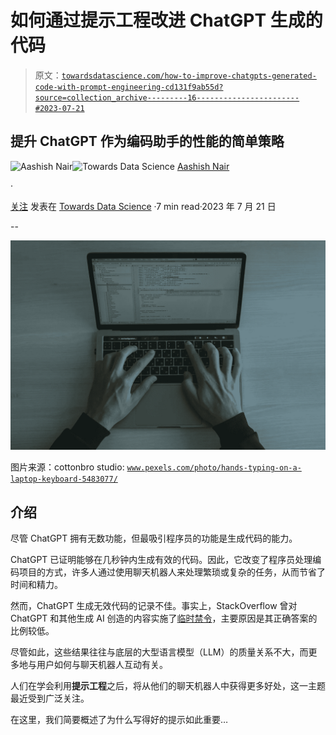 # 如何通过提示工程改进 ChatGPT 生成的代码

> 原文：[`towardsdatascience.com/how-to-improve-chatgpts-generated-code-with-prompt-engineering-cd131f9ab55d?source=collection_archive---------16-----------------------#2023-07-21`](https://towardsdatascience.com/how-to-improve-chatgpts-generated-code-with-prompt-engineering-cd131f9ab55d?source=collection_archive---------16-----------------------#2023-07-21)

## 提升 ChatGPT 作为编码助手的性能的简单策略

[](https://medium.com/@aashishnair?source=post_page-----cd131f9ab55d--------------------------------)![Aashish Nair](https://medium.com/@aashishnair?source=post_page-----cd131f9ab55d--------------------------------)[](https://towardsdatascience.com/?source=post_page-----cd131f9ab55d--------------------------------)![Towards Data Science](https://towardsdatascience.com/?source=post_page-----cd131f9ab55d--------------------------------) [Aashish Nair](https://medium.com/@aashishnair?source=post_page-----cd131f9ab55d--------------------------------)

·

[关注](https://medium.com/m/signin?actionUrl=https%3A%2F%2Fmedium.com%2F_%2Fsubscribe%2Fuser%2F3087ba81e065&operation=register&redirect=https%3A%2F%2Ftowardsdatascience.com%2Fhow-to-improve-chatgpts-generated-code-with-prompt-engineering-cd131f9ab55d&user=Aashish+Nair&userId=3087ba81e065&source=post_page-3087ba81e065----cd131f9ab55d---------------------post_header-----------) 发表在 [Towards Data Science](https://towardsdatascience.com/?source=post_page-----cd131f9ab55d--------------------------------) ·7 min read·2023 年 7 月 21 日[](https://medium.com/m/signin?actionUrl=https%3A%2F%2Fmedium.com%2F_%2Fvote%2Ftowards-data-science%2Fcd131f9ab55d&operation=register&redirect=https%3A%2F%2Ftowardsdatascience.com%2Fhow-to-improve-chatgpts-generated-code-with-prompt-engineering-cd131f9ab55d&user=Aashish+Nair&userId=3087ba81e065&source=-----cd131f9ab55d---------------------clap_footer-----------)

--

[](https://medium.com/m/signin?actionUrl=https%3A%2F%2Fmedium.com%2F_%2Fbookmark%2Fp%2Fcd131f9ab55d&operation=register&redirect=https%3A%2F%2Ftowardsdatascience.com%2Fhow-to-improve-chatgpts-generated-code-with-prompt-engineering-cd131f9ab55d&source=-----cd131f9ab55d---------------------bookmark_footer-----------)![](img/bb5ca25ff10ecd443c314b92f6047627.png)

图片来源：cottonbro studio: [`www.pexels.com/photo/hands-typing-on-a-laptop-keyboard-5483077/`](https://www.pexels.com/photo/hands-typing-on-a-laptop-keyboard-5483077/)

## 介绍

尽管 ChatGPT 拥有无数功能，但最吸引程序员的功能是生成代码的能力。

ChatGPT 已证明能够在几秒钟内生成有效的代码。因此，它改变了程序员处理编码项目的方式，许多人通过使用聊天机器人来处理繁琐或复杂的任务，从而节省了时间和精力。

然而，ChatGPT 生成无效代码的记录不佳。事实上，StackOverflow 曾对 ChatGPT 和其他生成 AI 创造的内容实施了[临时禁令](https://meta.stackoverflow.com/questions/421831/temporary-policy-generative-ai-e-g-chatgpt-is-banned)，主要原因是其正确答案的比例较低。

尽管如此，这些结果往往与底层的大型语言模型（LLM）的质量关系不大，而更多地与用户如何与聊天机器人互动有关。

人们在学会利用**提示工程**之后，将从他们的聊天机器人中获得更多好处，这一主题最近受到广泛关注。

在这里，我们简要概述了为什么写得好的提示如此重要…
